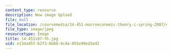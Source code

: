 ```yaml
---
content_type: resource
description: New image Upload
file: null
file_location: /coursemedia/14-451-macroeconomic-theory-i-spring-2007/e13dad5fb2f38b884c4a055e99ed2e42_14-451s07-th.jpg
file_type: image/jpeg
resourcetype: Image
title: 14-451s07-th.jpg
uid: e13dad5f-b2f3-8b88-4c4a-055e99ed2e42
---
```

